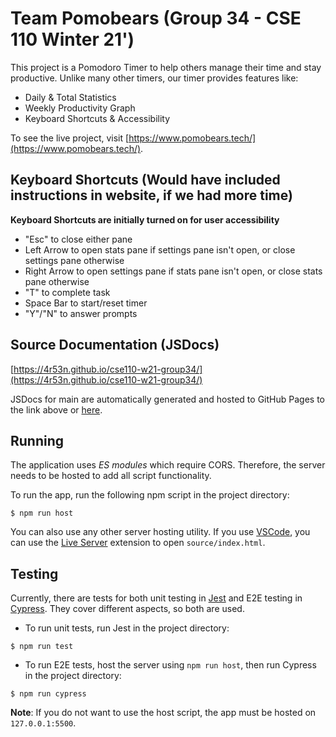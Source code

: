 # Team Pomobears (Group 34 - CSE 110 Winter 21')

This project is a Pomodoro Timer to help others manage their time and
stay productive. Unlike many other timers, our timer provides features like:
- Daily & Total Statistics
- Weekly Productivity Graph
- Keyboard Shortcuts & Accessibility

To see the live project, visit [https://www.pomobears.tech/](https://www.pomobears.tech/).

## Keyboard Shortcuts (Would have included instructions in website, if we had more time)
**Keyboard Shortcuts are initially turned on for user accessibility** 
- "Esc" to close either pane 
- Left Arrow to open stats pane if settings pane isn't open, or close settings pane otherwise
- Right Arrow to open settings pane if stats pane isn't open, or close stats pane otherwise 
- "T" to complete task 
- Space Bar to start/reset timer
- "Y"/"N" to answer prompts 

## Source Documentation (JSDocs)

[https://4r53n.github.io/cse110-w21-group34/](https://4r53n.github.io/cse110-w21-group34/)

JSDocs for main are automatically generated and hosted to GitHub Pages to
the link above or [here](https://4r53n.github.io/cse110-w21-group34/).

## Running
The application uses *ES modules* which require CORS. Therefore, the server
needs to be hosted to add all script functionality.

To run the app, run the following npm script in the project directory:
```
$ npm run host
```

You can also use any other server hosting utility. If you use [VSCode](https://code.visualstudio.com/),
you can use the [Live Server](https://marketplace.visualstudio.com/items?itemName=ritwickdey.LiveServer)
extension to open `source/index.html`.

## Testing
Currently, there are tests for both unit testing in [Jest](https://jestjs.io/)
and E2E testing in [Cypress](https://www.cypress.io/). They cover different
aspects, so both are used.

- To run unit tests, run Jest in the project directory:
```
$ npm run test
```

- To run E2E tests, host the server using `npm run host`, then run Cypress in the
project directory:
```
$ npm run cypress
```

**Note**: If you do not want to use the host script, the app must be hosted on
`127.0.0.1:5500`.
